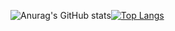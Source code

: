 ![Anurag's GitHub stats](https://github-readme-stats.vercel.app/api?username=Nyanchl&show_icons=true&theme=tokyonight)[![Top Langs](https://github-readme-stats.vercel.app/api/top-langs/?username=Nyanchl&layout=compact&theme=onedark)](https://github.com/Nyanchl/github-readme-stats)
